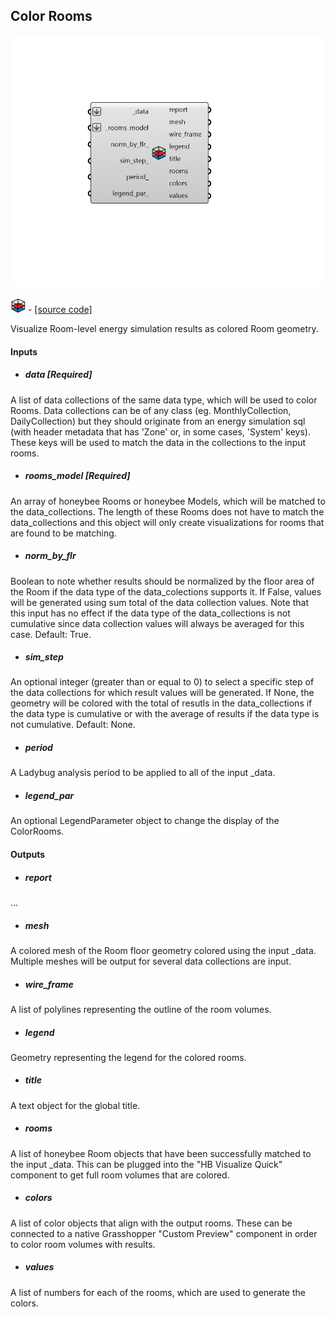 ## Color Rooms

![](../../images/components/Color_Rooms.png)

![](../../images/icons/Color_Rooms.png) - [[source code]](https://github.com/ladybug-tools/honeybee-grasshopper-energy/blob/master/honeybee_grasshopper_energy/src//HB%20Color%20Rooms.py)


Visualize Room-level energy simulation results as colored Room geometry. 



#### Inputs
* ##### data [Required]
A list of data collections of the same data type, which will be used to color Rooms. Data collections can be of any class (eg. MonthlyCollection, DailyCollection) but they should originate from an energy simulation sql (with header metadata that has 'Zone' or, in some cases, 'System' keys). These keys will be used to match the data in the collections to the input rooms. 
* ##### rooms_model [Required]
An array of honeybee Rooms or honeybee Models, which will be matched to the data_collections. The length of these Rooms does not have to match the data_collections and this object will only create visualizations for rooms that are found to be matching. 
* ##### norm_by_flr 
Boolean to note whether results should be normalized by the floor area of the Room if the data type of the data_colections supports it. If False, values will be generated using sum total of the data collection values. Note that this input has no effect if the data type of the data_collections is not cumulative since data collection values will always be averaged for this case. Default: True. 
* ##### sim_step 
An optional integer (greater than or equal to 0) to select a specific step of the data collections for which result values will be generated. If None, the geometry will be colored with the total of resutls in the data_collections if the data type is cumulative or with the average of results if the data type is not cumulative. Default: None. 
* ##### period 
A Ladybug analysis period to be applied to all of the input _data. 
* ##### legend_par 
An optional LegendParameter object to change the display of the ColorRooms. 

#### Outputs
* ##### report
... 
* ##### mesh
A colored mesh of the Room floor geometry colored using the input _data. Multiple meshes will be output for several data collections are input. 
* ##### wire_frame
A list of polylines representing the outline of the room volumes. 
* ##### legend
Geometry representing the legend for the colored rooms. 
* ##### title
A text object for the global title. 
* ##### rooms
A list of honeybee Room objects that have been successfully matched to the input _data. This can be plugged into the "HB Visualize Quick" component to get full room volumes that are colored. 
* ##### colors
A list of color objects that align with the output rooms. These can be connected to a native Grasshopper "Custom Preview" component in order to color room volumes with results. 
* ##### values
A list of numbers for each of the rooms, which are used to generate the colors. 